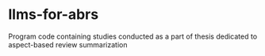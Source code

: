 # llms-for-abrs
Program code containing studies conducted as a part of thesis dedicated to aspect-based review summarization
